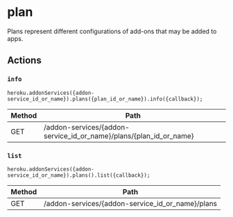# plan

Plans represent different configurations of add-ons that may be added to apps.

## Actions

### `info`

`heroku.addonServices({addon-service_id_or_name}).plans({plan_id_or_name}).info({callback});`

Method | Path
--- | ---
GET | /addon-services/{addon-service_id_or_name}/plans/{plan_id_or_name}

### `list`

`heroku.addonServices({addon-service_id_or_name}).plans().list({callback});`

Method | Path
--- | ---
GET | /addon-services/{addon-service_id_or_name}/plans


